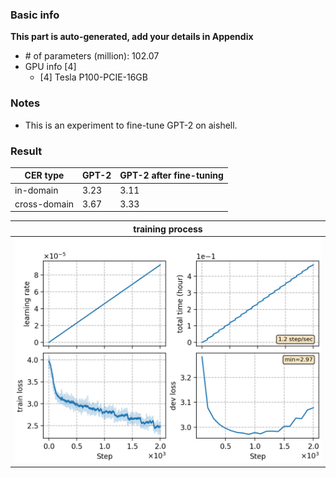 ### Basic info

**This part is auto-generated, add your details in Appendix**

* \# of parameters (million): 102.07
* GPU info \[4\]
  * \[4\] Tesla P100-PCIE-16GB

### Notes

* This is an experiment to fine-tune GPT-2 on aishell.

### Result
|CER type     | GPT-2 |  GPT-2 after fine-tuning  |
| -------     | -------- | ----------- |
| in-domain   | 3.23     |  3.11       | 
| cross-domain| 3.67     |  3.33       | 

|     training process    |
|:-----------------------:|
|![monitor](./monitor.png)|
